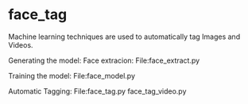 # face_tag
Machine learning techniques are used to automatically tag Images and Videos.

Generating the model:
Face extracion:
File:face_extract.py

Training the model:
File:face_model.py

Automatic Tagging:
File:face_tag.py
     face_tag_video.py
     
